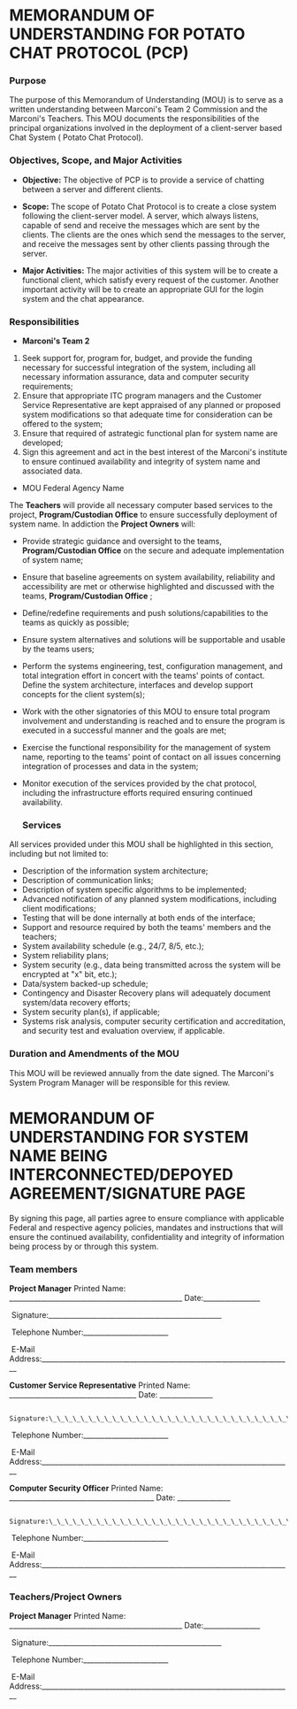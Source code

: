 # MEMORANDUM OF UNDERSTANDING FOR POTATO CHAT PROTOCOL (PCP)

### Purpose

The purpose of this Memorandum of Understanding (MOU) is to serve as a written understanding between Marconi&#39;s Team 2 Commission and the Marconi&#39;s Teachers.  This MOU documents the responsibilities of the principal organizations involved in the deployment of a client-server based Chat System ( Potato Chat Protocol).

### Objectives, Scope, and Major Activities

- **Objective:** The objective of PCP is to provide a service of chatting between a server and different clients.

-  **Scope:** The scope of Potato Chat Protocol is to create a close system following the client-server model. A server, which always listens, capable of send and receive the messages which are sent by the clients. The clients are the ones which send the messages to the server, and receive the messages sent by other clients passing through the server.

- **Major Activities:** The major activities of this system will be to create a functional client, which satisfy every request of the customer. Another important activity will be to create an appropriate GUI for the login system and the chat appearance.

### Responsibilities

- **Marconi&#39;s Team 2**

1. Seek support for, program for, budget, and provide the funding necessary for successful integration of the system, including all necessary information assurance, data and computer security requirements;
2. Ensure that appropriate ITC program managers and the Customer Service Representative are kept appraised of any planned or proposed system modifications so that adequate time for consideration can be offered to the system;
3. Ensure that required  of astrategic functional plan for system name are developed;
4. Sign this agreement and act in the best interest of the Marconi&#39;s institute to ensure continued availability and integrity of system name and associated data.

- MOU Federal Agency Name

The **Teachers** will provide all necessary computer based services to the project, **Program/Custodian Office** to ensure successfully deployment of system name.  In addiction the **Project Owners** will:

- Provide strategic guidance and oversight to the teams, **Program/Custodian Office** on the secure and adequate implementation of system name;

- Ensure that baseline agreements on system availability, reliability and accessibility are met or otherwise highlighted and discussed with the teams, **Program/Custodian Office** ;

- Define/redefine requirements and push solutions/capabilities to the teams as quickly as possible;

- Ensure system alternatives and solutions will be supportable and usable by the teams users;

- Perform the systems engineering, test, configuration management, and total integration effort in concert with the teams&#39; points of contact.  Define the system architecture, interfaces and develop support concepts for the client system(s);

- Work with the other signatories of this MOU to ensure total program involvement and understanding is reached and to ensure the program is executed in a successful manner and the goals are met;

- Exercise the functional responsibility for the management of system name, reporting to the teams&#39; point of contact on all issues concerning integration of processes and data in the system;

- Monitor execution of the services provided by the chat protocol, including the infrastructure efforts required ensuring continued availability.

  ### Services

All services provided under this MOU shall be highlighted in this section, including but not limited to:

- Description of the information system architecture;
- Description of communication links;
- Description of system specific algorithms to be implemented;
- Advanced notification of any planned system modifications, including client modifications;
- Testing that will be done internally at both ends of the interface;
- Support and resource required by both the teams&#39; members and the teachers;
- System availability schedule (e.g., 24/7, 8/5, etc.);
- System reliability plans;
- System security (e.g., data being transmitted across the system will be encrypted at &quot;x&quot; bit, etc.);
- Data/system backed-up schedule;
- Contingency and Disaster Recovery plans will adequately document system/data recovery efforts;
- System security plan(s), if applicable;
- Systems risk analysis, computer security certification and accreditation, and security test and evaluation overview, if applicable.

### Duration and Amendments of the MOU

This MOU will be reviewed annually from the date signed.  The Marconi&#39;s System Program Manager will be responsible for this review.











# MEMORANDUM OF UNDERSTANDING FOR SYSTEM NAME BEING INTERCONNECTED/DEPOYED AGREEMENT/SIGNATURE PAGE



By signing this page, all parties agree to ensure compliance with applicable Federal and respective agency policies, mandates and instructions that will ensure the continued availability, confidentiality and integrity of information being process by or through this system.



### Team members

**Project Manager** Printed Name: \_\_\_\_\_\_\_\_\_\_\_\_\_\_\_\_\_\_\_\_\_\_\_\_\_\_\_\_\_\_\_\_\_\_\_\_\_\_\_\_\_\_\_\_\_\_\_\_\_ Date:\_\_\_\_\_\_\_\_\_\_\_\_\_\_\_\_

​								Signature:\_\_\_\_\_\_\_\_\_\_\_\_\_\_\_\_\_\_\_\_\_\_\_\_\_\_\_\_\_\_\_\_\_\_\_\_\_\_\_\_\_\_\_\_\_\_\_\_\_

​								Telephone Number:\_\_\_\_\_\_\_\_\_\_\_\_\_\_\_\_\_\_\_\_\_\_\_\_

​								E-Mail Address:\_\_\_\_\_\_\_\_\_\_\_\_\_\_\_\_\_\_\_\_\_\_\_\_\_\_\_\_\_\_\_\_\_\_\_\_\_\_\_\_\_\_\_\_\_\_\_\_\_\_\_\_\_\_\_\_\_\_\_\_\_\_\_\_\_\_\_\_\_\_\_



**Customer Service Representative** Printed Name: \_\_\_\_\_\_\_\_\_\_\_\_\_\_\_\_\_\_\_\_\_\_\_\_\_\_\_\_\_\_\_\_\_\_\_\_ Date: \_\_\_\_\_\_\_\_\_\_\_\_\_\_\_

 							   Signature:\_\_\_\_\_\_\_\_\_\_\_\_\_\_\_\_\_\_\_\_\_\_\_\_\_\_\_\_\_\_\_\_\_\_\_\_\_\_\_\_\_\_\_\_\_\_\_\_\_

​								Telephone Number:\_\_\_\_\_\_\_\_\_\_\_\_\_\_\_\_\_\_\_\_\_\_\_\_

​								E-Mail Address:\_\_\_\_\_\_\_\_\_\_\_\_\_\_\_\_\_\_\_\_\_\_\_\_\_\_\_\_\_\_\_\_\_\_\_\_\_\_\_\_\_\_\_\_\_\_\_\_\_\_\_\_\_\_\_\_\_\_\_\_\_\_\_\_\_\_\_\_\_\_\_



**Computer Security Officer** Printed Name: \_\_\_\_\_\_\_\_\_\_\_\_\_\_\_\_\_\_\_\_\_\_\_\_\_\_\_\_\_\_\_\_\_\_\_\_\_\_\_\_\_ Date: \_\_\_\_\_\_\_\_\_\_\_\_\_\_\_

 							   Signature:\_\_\_\_\_\_\_\_\_\_\_\_\_\_\_\_\_\_\_\_\_\_\_\_\_\_\_\_\_\_\_\_\_\_\_\_\_\_\_\_\_\_\_\_\_\_\_\_\_

​								Telephone Number:\_\_\_\_\_\_\_\_\_\_\_\_\_\_\_\_\_\_\_\_\_\_\_\_

​								E-Mail Address:\_\_\_\_\_\_\_\_\_\_\_\_\_\_\_\_\_\_\_\_\_\_\_\_\_\_\_\_\_\_\_\_\_\_\_\_\_\_\_\_\_\_\_\_\_\_\_\_\_\_\_\_\_\_\_\_\_\_\_\_\_\_\_\_\_\_\_\_\_\_\_





### Teachers/Project Owners

**Project Manager** Printed Name: \_\_\_\_\_\_\_\_\_\_\_\_\_\_\_\_\_\_\_\_\_\_\_\_\_\_\_\_\_\_\_\_\_\_\_\_\_\_\_\_\_\_\_\_\_\_\_\_\_ Date:\_\_\_\_\_\_\_\_\_\_\_\_\_\_\_\_

​                                Signature:\_\_\_\_\_\_\_\_\_\_\_\_\_\_\_\_\_\_\_\_\_\_\_\_\_\_\_\_\_\_\_\_\_\_\_\_\_\_\_\_\_\_\_\_\_\_\_\_\_

​								Telephone Number:\_\_\_\_\_\_\_\_\_\_\_\_\_\_\_\_\_\_\_\_\_\_\_\_

​								E-Mail Address:\_\_\_\_\_\_\_\_\_\_\_\_\_\_\_\_\_\_\_\_\_\_\_\_\_\_\_\_\_\_\_\_\_\_\_\_\_\_\_\_\_\_\_\_\_\_\_\_\_\_\_\_\_\_\_\_\_\_\_\_\_\_\_\_\_\_\_\_\_\_\_

